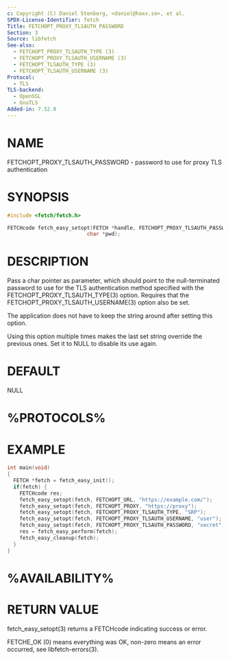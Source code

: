 ```yaml
---
c: Copyright (C) Daniel Stenberg, <daniel@haxx.se>, et al.
SPDX-License-Identifier: fetch
Title: FETCHOPT_PROXY_TLSAUTH_PASSWORD
Section: 3
Source: libfetch
See-also:
  - FETCHOPT_PROXY_TLSAUTH_TYPE (3)
  - FETCHOPT_PROXY_TLSAUTH_USERNAME (3)
  - FETCHOPT_TLSAUTH_TYPE (3)
  - FETCHOPT_TLSAUTH_USERNAME (3)
Protocol:
  - TLS
TLS-backend:
  - OpenSSL
  - GnuTLS
Added-in: 7.52.0
---
```


# NAME

FETCHOPT_PROXY_TLSAUTH_PASSWORD - password to use for proxy TLS authentication

# SYNOPSIS

~~~c
#include <fetch/fetch.h>

FETCHcode fetch_easy_setopt(FETCH *handle, FETCHOPT_PROXY_TLSAUTH_PASSWORD,
                          char *pwd);
~~~

# DESCRIPTION

Pass a char pointer as parameter, which should point to the null-terminated
password to use for the TLS authentication method specified with the
FETCHOPT_PROXY_TLSAUTH_TYPE(3) option. Requires that the
FETCHOPT_PROXY_TLSAUTH_USERNAME(3) option also be set.

The application does not have to keep the string around after setting this
option.

Using this option multiple times makes the last set string override the
previous ones. Set it to NULL to disable its use again.

# DEFAULT

NULL

# %PROTOCOLS%

# EXAMPLE

~~~c
int main(void)
{
  FETCH *fetch = fetch_easy_init();
  if(fetch) {
    FETCHcode res;
    fetch_easy_setopt(fetch, FETCHOPT_URL, "https://example.com/");
    fetch_easy_setopt(fetch, FETCHOPT_PROXY, "https://proxy");
    fetch_easy_setopt(fetch, FETCHOPT_PROXY_TLSAUTH_TYPE, "SRP");
    fetch_easy_setopt(fetch, FETCHOPT_PROXY_TLSAUTH_USERNAME, "user");
    fetch_easy_setopt(fetch, FETCHOPT_PROXY_TLSAUTH_PASSWORD, "secret");
    res = fetch_easy_perform(fetch);
    fetch_easy_cleanup(fetch);
  }
}
~~~

# %AVAILABILITY%

# RETURN VALUE

fetch_easy_setopt(3) returns a FETCHcode indicating success or error.

FETCHE_OK (0) means everything was OK, non-zero means an error occurred, see
libfetch-errors(3).

